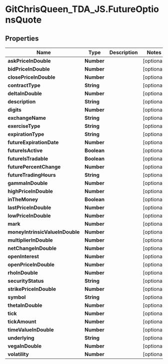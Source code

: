 # GitChrisQueen_TDA_JS.FutureOptionsQuote

## Properties
Name | Type | Description | Notes
------------ | ------------- | ------------- | -------------
**askPriceInDouble** | **Number** |  | [optional] 
**bidPriceInDouble** | **Number** |  | [optional] 
**closePriceInDouble** | **Number** |  | [optional] 
**contractType** | **String** |  | [optional] 
**deltaInDouble** | **Number** |  | [optional] 
**description** | **String** |  | [optional] 
**digits** | **Number** |  | [optional] 
**exchangeName** | **String** |  | [optional] 
**exerciseType** | **String** |  | [optional] 
**expirationType** | **String** |  | [optional] 
**futureExpirationDate** | **Number** |  | [optional] 
**futureIsActive** | **Boolean** |  | [optional] 
**futureIsTradable** | **Boolean** |  | [optional] 
**futurePercentChange** | **Number** |  | [optional] 
**futureTradingHours** | **String** |  | [optional] 
**gammaInDouble** | **Number** |  | [optional] 
**highPriceInDouble** | **Number** |  | [optional] 
**inTheMoney** | **Boolean** |  | [optional] 
**lastPriceInDouble** | **Number** |  | [optional] 
**lowPriceInDouble** | **Number** |  | [optional] 
**mark** | **Number** |  | [optional] 
**moneyIntrinsicValueInDouble** | **Number** |  | [optional] 
**multiplierInDouble** | **Number** |  | [optional] 
**netChangeInDouble** | **Number** |  | [optional] 
**openInterest** | **Number** |  | [optional] 
**openPriceInDouble** | **Number** |  | [optional] 
**rhoInDouble** | **Number** |  | [optional] 
**securityStatus** | **String** |  | [optional] 
**strikePriceInDouble** | **Number** |  | [optional] 
**symbol** | **String** |  | [optional] 
**thetaInDouble** | **Number** |  | [optional] 
**tick** | **Number** |  | [optional] 
**tickAmount** | **Number** |  | [optional] 
**timeValueInDouble** | **Number** |  | [optional] 
**underlying** | **String** |  | [optional] 
**vegaInDouble** | **Number** |  | [optional] 
**volatility** | **Number** |  | [optional] 


